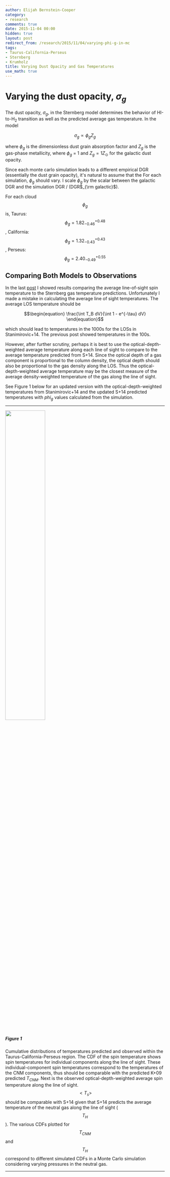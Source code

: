 ```yaml
---
author: Elijah Bernstein-Cooper
category:
- research
comments: true
date: 2015-11-04 00:00
hidden: true
layout: post
redirect_from: /research/2015/11/04/varying-phi-g-in-mc
tags:
- Taurus-California-Perseus
- Sternberg
- Krumholz
title: Varying Dust Opacity and Gas Temperatures
use_math: true
---
```


# Varying the dust opacity, $\sigma_g$

  The dust opacity, $\sigma_g$, in the Sternberg model determines the behavior
  of HI-to-H$_2$ transition as well as the predicted average gas temperature.
  In the model

  $$\begin{equation}
    \sigma_g \propto \phi_g Z_g
  \end{equation}$$

  where $\phi_g$ is the dimensionless dust grain absorption factor and $Z_g$ is
  the gas-phase metallicity, where $\phi_g$ = 1 and $Z_g = 1 Z_\odot$ for the
  galactic dust opacity. 
  
  Since each monte carlo simulation leads to a different empirical DGR
  (essentially the dust grain opacity), it's natural to assume that the For
  each simulation, $\phi_g$ should vary. I scale $\phi_g$ by the scalar between
  the galactic DGR and the simulation DGR / (DGR$_{\rm galactic}$). 
  
  For each cloud $$\phi_g$$ is, Taurus: $$\phi_g = 1.82^{+0.48}_{-0.46}$$,
  California: $$\phi_g = 1.32^{+0.43}_{-0.43}$$, Perseus: $$\phi_g =
  2.40^{+0.55}_{-0.49}$$

## Comparing Both Models to Observations

  In the last [post](/research/2015/11/01/gas-temperatures/) I showed results
  comparing the average line-of-sight spin temperature to the Sternberg gas
  temperature predictions. Unfortunately I made a mistake in calculating the
  average line of sight temperatures. The average LOS temperature should be

  $$\begin{equation}
    \frac{\int T_B dV}{\int 1 - e^{-\tau} dV}
  \end{equation}$$
 
  which should lead to temperatures in the 1000s for the LOSs in
  Stanimirovic+14. The previous post showed temperatures in the 100s. 
  
  However, after further scrutiny, perhaps it is best to use the
  optical-depth-weighted average temperature along each line of sight to
  compare to the average temperature predicted from S+14. Since the optical
  depth of a gas component is proportional to the column density, the optical
  depth should also be proportional to the gas density along the LOS. Thus the
  optical-depth-weighted average temperature may be the closest measure of the
  average density-weighted temperature of the gas along the line of sight.

  See Figure 1 below for an updated version with the optical-depth-weighted
  temperatures from Stanimirovic+14 and the updated S+14 predicted temperatures
  with $phi_g$ values calculated from the simulation.

  ***  

  <img src="/media/2015/11/04/temps_cdf_phigvary.png" style="width:50%"/>

##### Figure 1 

  Cumulative distributions of temperatures predicted and observed within the
  Taurus-California-Perseus region. The CDF of the spin temperature shows spin
  temperatures for individual components along the line of sight. These
  individual-component spin temperatures correspond to the temperatures of the
  CNM components, thus should be comparable with the predicted K+09 predicted
  $T_{CNM}$. Next is the observed optical-depth-weighted average spin
  temperature along the line of sight. $$<T_s>$$ should be comparable with S+14
  given that S+14 predicts the average temperature of the neutral gas along the
  line of sight ($$T_H$$).  The various CDFs plotted for $$T_{CNM}$$ and
  $$T_H$$ correspond to different simulated CDFs in a Monte Carlo simulation
  considering varying pressures in the neutral gas.

  ***